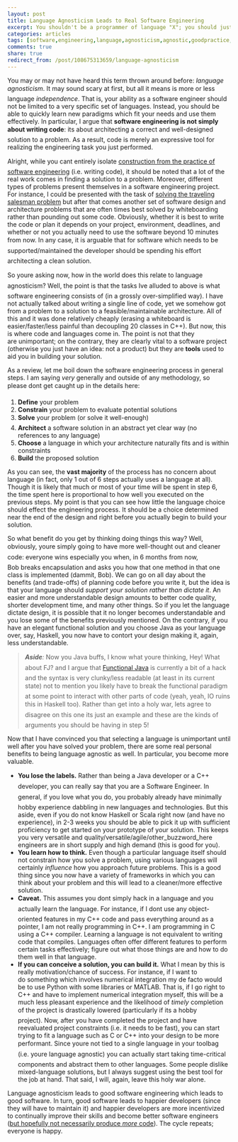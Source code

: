 ```yaml
---
layout: post
title: Language Agnosticism Leads to Real Software Engineering
excerpt: You shouldn't be a programmer of language "X"; you should just be a programmer.
categories: articles
tags: [software,engineering,language,agnosticism,agnostic,goodpractice,quality]
comments: true
share: true
redirect_from: /post/108675313659/language-agnosticism
---
```


<p>You may or may not have heard this term thrown around before: <i>language agnosticism</i>. It may sound scary at first, but all it means is more or less language <i>independence</i>. That is, your ability as a software engineer should not be limited to a very specific set of languages. Instead, you should be able to quickly learn new paradigms which fit your needs and use them effectively. In particular, I argue that <b>software engineering is not simply about writing code</b>: its about architecting a correct and well-designed solution to a problem. As a result, code is merely an expressive tool for realizing the engineering task you just performed.</p><p>Alright, while you cant entirely isolate <a href="http://www.amazon.com/Code-Complete-Practical-Handbook-Construction/dp/0735619670" target="_blank">construction from the practice of software engineering</a> (i.e. writing code), it should be noted that a lot of the real work comes in finding a solution to a problem. Moreover, different types of problems present themselves in a software engineering project. For instance, I could be presented with the task of <a href="https://xkcd.com/399/" target="_blank">solving the traveling salesman problem</a> but after that comes another set of software design and architecture problems that are often times best solved by whiteboarding rather than pounding out some code. Obviously, whether it is best to write the code or plan it depends on your project, environment, deadlines, and whether or not you actually need to use the software beyond 10 minutes from now. In any case, it is arguable that for software which needs to be supported/maintained the developer should be spending his effort architecting a clean solution.</p>
<p>So youre asking now, how in the world does this relate to language agnosticism? Well, the point is that the tasks Ive alluded to above is what software engineering consists of (in a grossly over-simplified way). I have not actually talked about writing a single line of code, yet we somehow got from a problem to a solution to a feasible/maintainable architecture. All of this and it was done relatively cheaply (erasing a whiteboard is easier/faster/less painful than decoupling 20 classes in C++). But now, this is where code and languages come in. The point is not that they are<i> </i>unimportant; on the contrary, they are clearly vital to a software project (otherwise you just have an idea: not a product) but they are <b>tools</b> used to aid you in building your solution.</p>
<p>As a review, let me boil down the software engineering process in general steps. I am saying <i>very</i> generally and outside of any methodology, so please dont get caught up in the details here:</p>
<ol><li><b>Define</b> your problem</li>
<li><b>Constrain</b> your problem to evaluate potential solutions</li>
<li><b>Solve</b> your problem (or solve it well-enough)</li>
<li><b>Architect</b> a software solution in an abstract yet clear way (no references to any language)</li>
<li><b>Choose</b> a language in which your architecture naturally fits and is within constraints</li>
<li><b>Build</b> the proposed solution</li>
</ol><p>As you can see, the <b>vast majority</b> of the process has no concern about language (in fact, only 1 out of 6 steps actually uses a language at all). Though it is likely that much or most of your time will be spent in step 6, the time spent here is proportional to how well you executed on the previous steps. My point is that you can see how little the language choice should effect the engineering process. It should be a choice determined near the end of the design and right before you actually begin to build your solution.</p>
<p>So what benefit do you get by thinking doing things this way? Well, obviously, youre simply going to have more well-thought out and cleaner code: everyone wins especially you when, in 6 months from now, Bob breaks encapsulation and asks you how that one method in that one class is implemented (dammit, Bob). We can go on all day about the benefits (and trade-offs) of planning code before you write it, but the idea is that your language should <i>support your solution rather than dictate it</i>. An easier and more understandable design amounts to better code quality, shorter development time, and many other things. So if you let the language dictate design, it is possible that it no longer becomes understandable and you lose some of the benefits previously mentioned. On the contrary, if you have an elegant functional solution and you choose Java as your language over, say, Haskell, you now have to contort your design making it, again, less understandable.</p>
<blockquote>
<p><i><b>Aside</b>:</i> Now you Java buffs, I know what youre thinking, Hey! What about FJ? and I argue that <a href="https://github.com/functionaljava/functionaljava" target="_blank">Functional Java</a> is currently a bit of a hack and the syntax is very clunky/less readable (at least in its current state) not to mention you likely have to break the functional paradigm at some point to interact with other parts of code (yeah, yeah, IO ruins this in Haskell too). Rather than get into a holy war, lets agree to disagree on this one its just an example and these are the kinds of arguments you should be having in step 5!</p>
</blockquote>
<p>Now that I have convinced you that selecting a language is unimportant until well after you have solved your problem, there are some real personal benefits to being language agnostic as well. In particular, you become more valuable.</p>
<ul><li><b>You lose the labels.</b> Rather than being a Java developer or a C++ developer, you can really say that you are a Software Engineer. In general, if you love what you do, you probably already have minimally hobby experience dabbling in new languages and technologies. But this aside, even if you do not know Haskell or Scala right now (and have no experience), in 2-3 weeks you should be able to pick it up with sufficient proficiency to get started on your prototype of your solution. This keeps you very versatile and quality/versatile/agile/other_buzzword_here engineers are in short supply and high demand (this is good for you).</li>
<li><b>You learn how to think.</b> Even though a particular language itself should not constrain how you solve a problem, using various languages will certainly <i>influence </i>how you approach future problems. This is a good thing since you now have a variety of frameworks in which you can think about your problem and this will lead to a cleaner/more effective solution.</li>
<li><b>Caveat.</b> This assumes you dont simply hack in a language and you actually learn the language. For instance, if I dont use any object-oriented features in my C++ code and pass everything around as a pointer, I am not really programming in C++. I am programming in C using a C++ compiler. Learning a language is not equivalent to writing code that compiles. Languages often offer different features to perform certain tasks effectively; figure out what those things are and how to do them well in that language.</li>
<li><b>If you can conceive a solution, you can build it.</b> What I mean by this is really motivation/chance of success. For instance, if I want to do something which involves numerical integration my de facto would be to use Python with some libraries or MATLAB. That is, if I go right to C++ and have to implement numerical integration myself, this will be a much less pleasant experience and the likelihood of <i>timely </i>completion of the project is drastically lowered (particularly if its a hobby project). Now, after you have completed the project and have reevaluated project constraints (i.e. it needs to be fast), you can start trying to fit a language such as C or C++ into your design to be more performant. Since youre not tied to a single language in your toolbag (i.e. youre language agnostic) you can actually start taking time-critical components and abstract them to other languages. Some people dislike mixed-language solutions, but I always suggest using the best tool for the job at hand. That said, I will, again, leave this holy war alone.</li>
</ul><p>Language agnosticism leads to good software engineering which leads to good software. In turn, good software leads to happier developers (since they will have to maintain it) and happier developers are more incentivized to continually improve their skills and become better software engineers (<a href="http://blog.codinghorror.com/the-best-code-is-no-code-at-all/" target="_blank">but hopefully not necessarily produce <i>more</i> code</a>). The cycle repeats; everyone is happy.</p>
